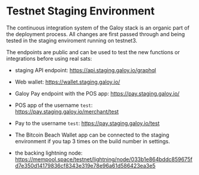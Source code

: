 # Testnet Staging Environment

The continuous integration system of the Galoy stack is an organic part of the deployment process. All changes are first passed through and being tested in the staging enviroment running on testnet3.

The endpoints are public and can be used to test the new functions or integrations before using real sats:

* staging API endpoint: https://api.staging.galoy.io/graphql

* Web wallet: <https://wallet.staging.galoy.io/>

* Galoy Pay endpoint with the POS app: <https://pay.staging.galoy.io/>

* POS app of the username `test`: <https://pay.staging.galoy.io/merchant/test>

* Pay to the username `test`: <https://pay.staging.galoy.io/test>

* The Bitcoin Beach Wallet app can be connected to the staging environment if you tap 3 times on the build number in settings.

* the backing lightning node: <https://mempool.space/testnet/lightning/node/033b1e864bddc859675fd7e350d14179836cf8343e319e78e96a61d586423ea3e5>
